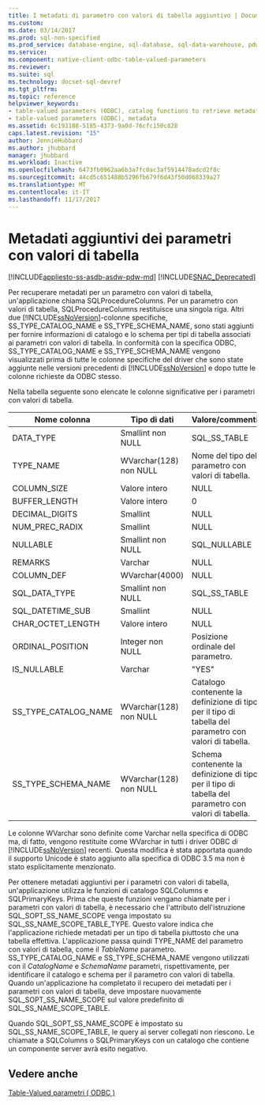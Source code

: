 ```yaml
---
title: I metadati di parametro con valori di tabella aggiuntivo | Documenti Microsoft
ms.custom: 
ms.date: 03/14/2017
ms.prod: sql-non-specified
ms.prod_service: database-engine, sql-database, sql-data-warehouse, pdw
ms.service: 
ms.component: native-client-odbc-table-valued-parameters
ms.reviewer: 
ms.suite: sql
ms.technology: docset-sql-devref
ms.tgt_pltfrm: 
ms.topic: reference
helpviewer_keywords:
- table-valued parameters (ODBC), catalog functions to retrieve metadata
- table-valued parameters (ODBC), metadata
ms.assetid: 6c193188-5185-4373-9a0d-76cfc150c828
caps.latest.revision: "15"
author: JennieHubbard
ms.author: jhubbard
manager: jhubbard
ms.workload: Inactive
ms.openlocfilehash: 6473fb0962aa6b3a7fc0ac3af5914478adcd2f8c
ms.sourcegitcommit: 44cd5c651488b5296fb679f6d43f50d068339a27
ms.translationtype: MT
ms.contentlocale: it-IT
ms.lasthandoff: 11/17/2017
---
```

# <a name="additional-table-valued-parameter-metadata"></a>Metadati aggiuntivi dei parametri con valori di tabella
[!INCLUDE[appliesto-ss-asdb-asdw-pdw-md](../../includes/appliesto-ss-asdb-asdw-pdw-md.md)]
[!INCLUDE[SNAC_Deprecated](../../includes/snac-deprecated.md)]

  Per recuperare metadati per un parametro con valori di tabella, un'applicazione chiama SQLProcedureColumns. Per un parametro con valori di tabella, SQLProcedureColumns restituisce una singola riga. Altri due [!INCLUDE[ssNoVersion](../../includes/ssnoversion-md.md)]-colonne specifiche, SS_TYPE_CATALOG_NAME e SS_TYPE_SCHEMA_NAME, sono stati aggiunti per fornire informazioni di catalogo e lo schema per tipi di tabella associati ai parametri con valori di tabella. In conformità con la specifica ODBC, SS_TYPE_CATALOG_NAME e SS_TYPE_SCHEMA_NAME vengono visualizzati prima di tutte le colonne specifiche del driver che sono state aggiunte nelle versioni precedenti di [!INCLUDE[ssNoVersion](../../includes/ssnoversion-md.md)] e dopo tutte le colonne richieste da ODBC stesso.  
  
 Nella tabella seguente sono elencate le colonne significative per i parametri con valori di tabella.  
  
|Nome colonna|Tipo di dati|Valore/commenti|  
|-----------------|---------------|---------------------|  
|DATA_TYPE|Smallint non NULL|SQL_SS_TABLE|  
|TYPE_NAME|WVarchar(128) non NULL|Nome del tipo del parametro con valori di tabella.|  
|COLUMN_SIZE|Valore intero|NULL|  
|BUFFER_LENGTH|Valore intero|0|  
|DECIMAL_DIGITS|Smallint|NULL|  
|NUM_PREC_RADIX|Smallint|NULL|  
|NULLABLE|Smallint non NULL|SQL_NULLABLE|  
|REMARKS|Varchar|NULL|  
|COLUMN_DEF|WVarchar(4000)|NULL|  
|SQL_DATA_TYPE|Smallint non NULL|SQL_SS_TABLE|  
|SQL_DATETIME_SUB|Smallint|NULL|  
|CHAR_OCTET_LENGTH|Valore intero|NULL|  
|ORDINAL_POSITION|Integer non NULL|Posizione ordinale del parametro.|  
|IS_NULLABLE|Varchar|"YES"|  
|SS_TYPE_CATALOG_NAME|WVarchar(128) non NULL|Catalogo contenente la definizione di tipo per il tipo di tabella del parametro con valori di tabella.|  
|SS_TYPE_SCHEMA_NAME|WVarchar(128) non NULL|Schema contenente la definizione di tipo per il tipo di tabella del parametro con valori di tabella.|  
  
 Le colonne WVarchar sono definite come Varchar nella specifica di ODBC ma, di fatto, vengono restituite come WVarchar in tutti i driver ODBC di [!INCLUDE[ssNoVersion](../../includes/ssnoversion-md.md)] recenti. Questa modifica è stata apportata quando il supporto Unicode è stato aggiunto alla specifica di ODBC 3.5 ma non è stato esplicitamente menzionato.  
  
 Per ottenere metadati aggiuntivi per i parametri con valori di tabella, un'applicazione utilizza le funzioni di catalogo SQLColumns e SQLPrimaryKeys. Prima che queste funzioni vengano chiamate per i parametri con valori di tabella, è necessario che l'attributo dell'istruzione SQL_SOPT_SS_NAME_SCOPE venga impostato su SQL_SS_NAME_SCOPE_TABLE_TYPE. Questo valore indica che l'applicazione richiede metadati per un tipo di tabella piuttosto che una tabella effettiva. L'applicazione passa quindi TYPE_NAME del parametro con valori di tabella, come il *TableName* parametro. SS_TYPE_CATALOG_NAME e SS_TYPE_SCHEMA_NAME vengono utilizzati con il *CatalogName* e *SchemaName* parametri, rispettivamente, per identificare il catalogo e schema per il parametro con valori di tabella. Quando un'applicazione ha completato il recupero dei metadati per i parametri con valori di tabella, deve impostare nuovamente SQL_SOPT_SS_NAME_SCOPE sul valore predefinito di SQL_SS_NAME_SCOPE_TABLE.  
  
 Quando SQL_SOPT_SS_NAME_SCOPE è impostato su SQL_SS_NAME_SCOPE_TABLE, le query ai server collegati non riescono. Le chiamate a SQLColumns o SQLPrimaryKeys con un catalogo che contiene un componente server avrà esito negativo.  
  
## <a name="see-also"></a>Vedere anche  
 [Table-Valued parametri &#40; ODBC &#41;](../../relational-databases/native-client-odbc-table-valued-parameters/table-valued-parameters-odbc.md)  
  
  
